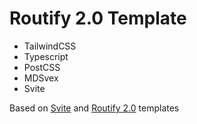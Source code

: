 # Routify 2.0 Template

- TailwindCSS
- Typescript
- PostCSS
- MDSvex
- Svite

Based on [Svite](https://github.com/dominikg/svite/tree/master/examples/typescript) and [Routify 2.0](https://github.com/roxiness/routify/tree/next-major/example) templates
